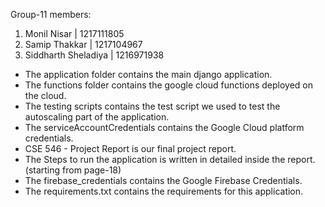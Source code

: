 Group-11 members:
1. Monil Nisar | 1217111805
2. Samip Thakkar | 1217104967
3. Siddharth Sheladiya | 1216971938

- The application folder contains the main django application.
- The functions folder contains the google cloud functions deployed on the cloud.
- The testing scripts contains the test script we used to test the autoscaling part of the application.
- The serviceAccountCredentials contains the Google Cloud platform credentials.
- CSE 546 - Project Report is our final project report.
- The Steps to run the application is written in detailed inside the report.(starting from page-18)
- The firebase_credentials contains the Google Firebase Credentials.
- The requirements.txt contains the requirements for this application.
